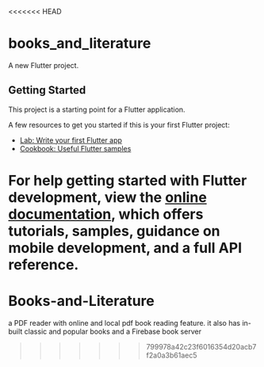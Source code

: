 <<<<<<< HEAD
# books_and_literature

A new Flutter project.

## Getting Started

This project is a starting point for a Flutter application.

A few resources to get you started if this is your first Flutter project:

- [Lab: Write your first Flutter app](https://docs.flutter.dev/get-started/codelab)
- [Cookbook: Useful Flutter samples](https://docs.flutter.dev/cookbook)

For help getting started with Flutter development, view the
[online documentation](https://docs.flutter.dev/), which offers tutorials,
samples, guidance on mobile development, and a full API reference.
=======
# Books-and-Literature
a PDF reader with online and local pdf book reading feature. it also has in-built classic and popular books and a Firebase book server
>>>>>>> 799978a42c23f6016354d20acb7f2a0a3b61aec5

